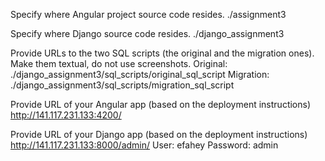 Specify where Angular project source code resides.
./assignment3

Specify where Django source code resides.
./django_assignment3

Provide URLs to the two SQL scripts (the original and the migration ones). Make
them textual, do not use screenshots.
Original: ./django_assignment3/sql_scripts/original_sql_script
Migration: ./django_assignment3/sql_scripts/migration_sql_script

Provide URL of your Angular app (based on the deployment instructions)
http://141.117.231.133:4200/

Provide URL of your Django app (based on the deployment instructions)
http://141.117.231.133:8000/admin/
User: efahey
Password: admin
